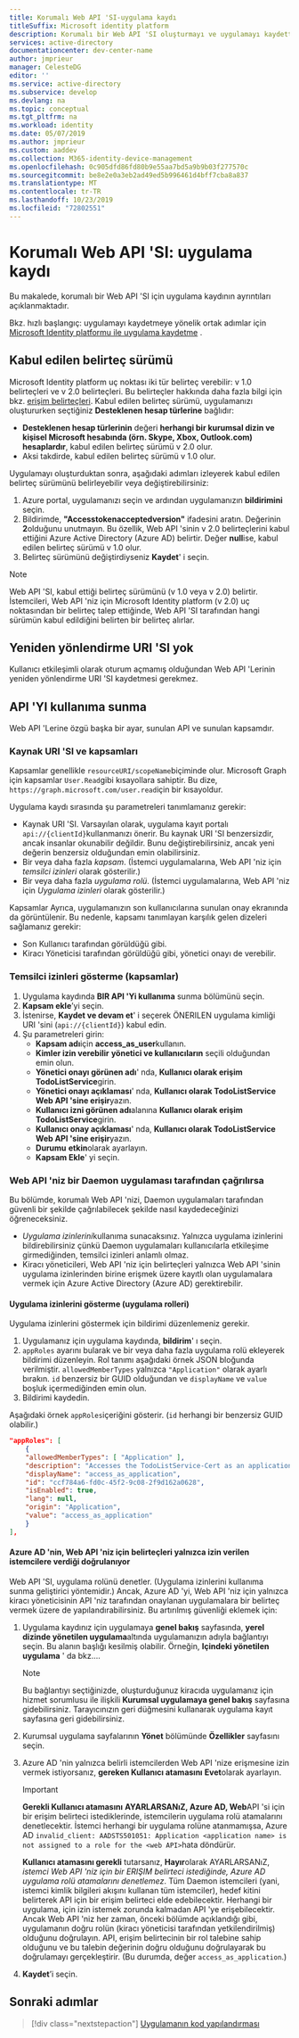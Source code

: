 ```yaml
---
title: Korumalı Web API 'SI-uygulama kaydı
titleSuffix: Microsoft identity platform
description: Korumalı bir Web API 'SI oluşturmayı ve uygulamayı kaydettirmek için gereken bilgileri oluşturmayı öğrenin.
services: active-directory
documentationcenter: dev-center-name
author: jmprieur
manager: CelesteDG
editor: ''
ms.service: active-directory
ms.subservice: develop
ms.devlang: na
ms.topic: conceptual
ms.tgt_pltfrm: na
ms.workload: identity
ms.date: 05/07/2019
ms.author: jmprieur
ms.custom: aaddev
ms.collection: M365-identity-device-management
ms.openlocfilehash: 0c905dfd86fd80b9e55aa7bd5a9b9b03f277570c
ms.sourcegitcommit: be8e2e0a3eb2ad49ed5b996461d4bff7cba8a837
ms.translationtype: MT
ms.contentlocale: tr-TR
ms.lasthandoff: 10/23/2019
ms.locfileid: "72802551"
---
```

# <a name="protected-web-api-app-registration"></a>Korumalı Web API 'SI: uygulama kaydı

Bu makalede, korumalı bir Web API 'SI için uygulama kaydının ayrıntıları açıklanmaktadır.

Bkz. hızlı başlangıç: uygulamayı kaydetmeye yönelik ortak adımlar için [Microsoft Identity platformu ile uygulama kaydetme](quickstart-register-app.md) .

## <a name="accepted-token-version"></a>Kabul edilen belirteç sürümü

Microsoft Identity platform uç noktası iki tür belirteç verebilir: v 1.0 belirteçleri ve v 2.0 belirteçleri. Bu belirteçler hakkında daha fazla bilgi için bkz. [erişim belirteçleri](access-tokens.md). Kabul edilen belirteç sürümü, uygulamanızı oluştururken seçtiğiniz **Desteklenen hesap türlerine** bağlıdır:

- **Desteklenen hesap türlerinin** değeri **herhangi bir kurumsal dizin ve kişisel Microsoft hesabında (örn. Skype, Xbox, Outlook.com) hesaplardır**, kabul edilen belirteç sürümü v 2.0 olur.
- Aksi takdirde, kabul edilen belirteç sürümü v 1.0 olur.

Uygulamayı oluşturduktan sonra, aşağıdaki adımları izleyerek kabul edilen belirteç sürümünü belirleyebilir veya değiştirebilirsiniz:

1. Azure portal, uygulamanızı seçin ve ardından uygulamanızın **bildirimini** seçin.
2. Bildirimde, **"Accesstokenacceptedversion"** ifadesini aratın. Değerinin **2**olduğunu unutmayın. Bu özellik, Web API 'sinin v 2.0 belirteçlerini kabul ettiğini Azure Active Directory (Azure AD) belirtir. Değer **null**ise, kabul edilen belirteç sürümü v 1.0 olur.
3. Belirteç sürümünü değiştirdiyseniz **Kaydet**' i seçin.

> [!NOTE]
> Web API 'SI, kabul ettiği belirteç sürümünü (v 1.0 veya v 2.0) belirtir. İstemcileri, Web API 'niz için Microsoft Identity platform (v 2.0) uç noktasından bir belirteç talep ettiğinde, Web API 'SI tarafından hangi sürümün kabul edildiğini belirten bir belirteç alırlar.

## <a name="no-redirect-uri"></a>Yeniden yönlendirme URI 'SI yok

Kullanıcı etkileşimli olarak oturum açmamış olduğundan Web API 'Lerinin yeniden yönlendirme URI 'SI kaydetmesi gerekmez.

## <a name="expose-an-api"></a>API 'YI kullanıma sunma

Web API 'Lerine özgü başka bir ayar, sunulan API ve sunulan kapsamdır.

### <a name="resource-uri-and-scopes"></a>Kaynak URI 'SI ve kapsamları

Kapsamlar genellikle `resourceURI/scopeName`biçiminde olur. Microsoft Graph için kapsamlar `User.Read`gibi kısayollara sahiptir. Bu dize, `https://graph.microsoft.com/user.read`için bir kısayoldur.

Uygulama kaydı sırasında şu parametreleri tanımlamanız gerekir:

- Kaynak URI 'SI. Varsayılan olarak, uygulama kayıt portalı `api://{clientId}`kullanmanızı önerir. Bu kaynak URI 'SI benzersizdir, ancak insanlar okunabilir değildir. Bunu değiştirebilirsiniz, ancak yeni değerin benzersiz olduğundan emin olabilirsiniz.
- Bir veya daha fazla *kapsam*. (İstemci uygulamalarına, Web API 'niz için *temsilci izinleri* olarak gösterilir.)
- Bir veya daha fazla *uygulama rolü*. (İstemci uygulamalarına, Web API 'niz için *Uygulama izinleri* olarak gösterilir.)

Kapsamlar Ayrıca, uygulamanızın son kullanıcılarına sunulan onay ekranında da görüntülenir. Bu nedenle, kapsamı tanımlayan karşılık gelen dizeleri sağlamanız gerekir:

- Son Kullanıcı tarafından görüldüğü gibi.
- Kiracı Yöneticisi tarafından görüldüğü gibi, yönetici onayı de verebilir.

### <a name="exposing-delegated-permissions-scopes"></a>Temsilci izinleri gösterme (kapsamlar)

1. Uygulama kaydında **BIR API 'Yi kullanıma** sunma bölümünü seçin.
1. **Kapsam ekle**’yi seçin.
1. İstenirse, **Kaydet ve devam et**' i seçerek ÖNERILEN uygulama kimliği URI 'sini (`api://{clientId}`) kabul edin.
1. Şu parametreleri girin:
      - **Kapsam adı**için **access_as_user**kullanın.
      - **Kimler izin verebilir** **yönetici ve kullanıcıların** seçili olduğundan emin olun.
      - **Yönetici onayı görünen adı**' nda, **Kullanıcı olarak erişim TodoListService**girin.
      - **Yönetici onayı açıklaması**' nda, **Kullanıcı olarak TodoListService Web API 'sine erişir**yazın.
      - **Kullanıcı izni görünen adı**alanına **Kullanıcı olarak erişim TodoListService**girin.
      - **Kullanıcı onay açıklaması**' nda, **Kullanıcı olarak TodoListService Web API 'sine erişir**yazın.
      - **Durumu** **etkin**olarak ayarlayın.
      - **Kapsam Ekle**' yi seçin.

### <a name="if-your-web-api-is-called-by-a-daemon-app"></a>Web API 'niz bir Daemon uygulaması tarafından çağrılırsa

Bu bölümde, korumalı Web API 'nizi, Daemon uygulamaları tarafından güvenli bir şekilde çağrılabilecek şekilde nasıl kaydedeceğinizi öğreneceksiniz.

- *Uygulama izinlerini*kullanıma sunacaksınız. Yalnızca uygulama izinlerini bildirebilirsiniz çünkü Daemon uygulamaları kullanıcılarla etkileşime girmediğinden, temsilci izinleri anlamlı olmaz.
- Kiracı yöneticileri, Web API 'niz için belirteçleri yalnızca Web API 'sinin uygulama izinlerinden birine erişmek üzere kayıtlı olan uygulamalara vermek için Azure Active Directory (Azure AD) gerektirebilir.

#### <a name="exposing-application-permissions-app-roles"></a>Uygulama izinlerini gösterme (uygulama rolleri)

Uygulama izinlerini göstermek için bildirimi düzenlemeniz gerekir.

1. Uygulamanız için uygulama kaydında, **bildirim**' ı seçin.
1. `appRoles` ayarını bularak ve bir veya daha fazla uygulama rolü ekleyerek bildirimi düzenleyin. Rol tanımı aşağıdaki örnek JSON bloğunda verilmiştir. `allowedMemberTypes` yalnızca `"Application"` olarak ayarlı bırakın. `id` benzersiz bir GUID olduğundan ve `displayName` ve `value` boşluk içermediğinden emin olun.
1. Bildirimi kaydedin.

Aşağıdaki örnek `appRoles`içeriğini gösterir. (`id` herhangi bir benzersiz GUID olabilir.)

```JSon
"appRoles": [
    {
    "allowedMemberTypes": [ "Application" ],
    "description": "Accesses the TodoListService-Cert as an application.",
    "displayName": "access_as_application",
    "id": "ccf784a6-fd0c-45f2-9c08-2f9d162a0628",
    "isEnabled": true,
    "lang": null,
    "origin": "Application",
    "value": "access_as_application"
    }
],
```

#### <a name="ensuring-that-azure-ad-issues-tokens-for-your-web-api-to-only-allowed-clients"></a>Azure AD 'nin, Web API 'niz için belirteçleri yalnızca izin verilen istemcilere verdiği doğrulanıyor

Web API 'SI, uygulama rolünü denetler. (Uygulama izinlerini kullanıma sunma geliştirici yöntemidir.) Ancak, Azure AD 'yi, Web API 'niz için yalnızca kiracı yöneticisinin API 'niz tarafından onaylanan uygulamalara bir belirteç vermek üzere de yapılandırabilirsiniz. Bu artırılmış güvenliği eklemek için:

1. Uygulama kaydınız için uygulamaya **genel bakış** sayfasında, **yerel dizinde yönetilen uygulama**altında uygulamanızın adıyla bağlantıyı seçin. Bu alanın başlığı kesilmiş olabilir. Örneğin, **Içindeki yönetilen uygulama** ' da bkz....

   > [!NOTE]
   >
   > Bu bağlantıyı seçtiğinizde, oluşturduğunuz kiracıda uygulamanız için hizmet sorumlusu ile ilişkili **Kurumsal uygulamaya genel bakış** sayfasına gidebilirsiniz. Tarayıcınızın geri düğmesini kullanarak uygulama kayıt sayfasına geri gidebilirsiniz.

1. Kurumsal uygulama sayfalarının **Yönet** bölümünde **Özellikler** sayfasını seçin.
1. Azure AD 'nin yalnızca belirli istemcilerden Web API 'nize erişmesine izin vermek istiyorsanız, **gereken Kullanıcı atamasını** **Evet**olarak ayarlayın.

   > [!IMPORTANT]
   >
   > **Gerekli Kullanıcı atamasını** **AYARLARSANıZ, Azure AD, Web**API 'si için bir erişim belirteci istediklerinde, istemcilerin uygulama rolü atamalarını denetlecektir. İstemci herhangi bir uygulama rolüne atanmamışsa, Azure AD `invalid_client: AADSTS501051: Application <application name> is not assigned to a role for the <web API>`hata döndürür.
   >
   > **Kullanıcı atamasını gerekli** tutarsanız, **Hayır**olarak AYARLARSANıZ, *istemci Web API 'niz için bir ERIŞIM belirteci istediğinde, Azure AD uygulama rolü atamalarını denetlemez*. Tüm Daemon istemcileri (yani, istemci kimlik bilgileri akışını kullanan tüm istemciler), hedef kitini belirterek API için bir erişim belirteci elde edebilecektir. Herhangi bir uygulama, için izin istemek zorunda kalmadan API 'ye erişebilecektir. Ancak Web API 'niz her zaman, önceki bölümde açıklandığı gibi, uygulamanın doğru rolün (kiracı yöneticisi tarafından yetkilendirilmiş) olduğunu doğrulayın. API, erişim belirtecinin bir rol talebine sahip olduğunu ve bu talebin değerinin doğru olduğunu doğrulayarak bu doğrulamayı gerçekleştirir. (Bu durumda, değer `access_as_application`.)

1. **Kaydet**’i seçin.

## <a name="next-steps"></a>Sonraki adımlar

> [!div class="nextstepaction"]
> [Uygulamanın kod yapılandırması](scenario-protected-web-api-app-configuration.md)
